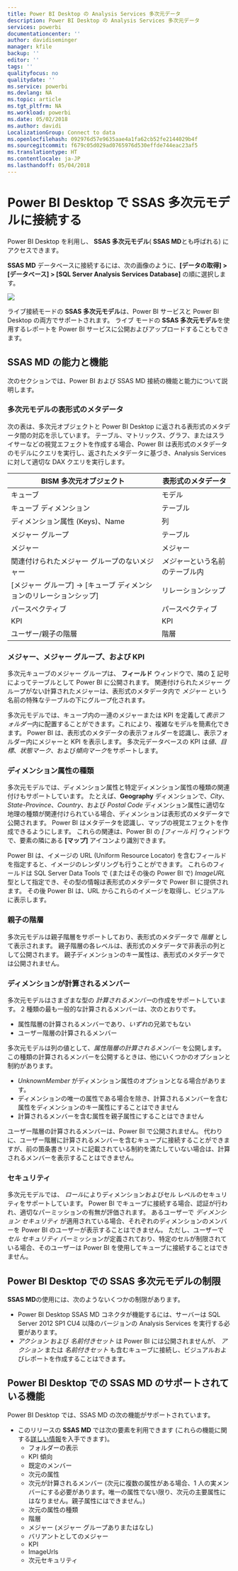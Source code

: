 ```yaml
---
title: Power BI Desktop の Analysis Services 多次元データ
description: Power BI Desktop の Analysis Services 多次元データ
services: powerbi
documentationcenter: ''
author: davidiseminger
manager: kfile
backup: ''
editor: ''
tags: ''
qualityfocus: no
qualitydate: ''
ms.service: powerbi
ms.devlang: NA
ms.topic: article
ms.tgt_pltfrm: NA
ms.workload: powerbi
ms.date: 05/02/2018
ms.author: davidi
LocalizationGroup: Connect to data
ms.openlocfilehash: 092976d57e9635aae4a1fa62cb52fe2144029b4f
ms.sourcegitcommit: f679c05d029ad0765976d530effde744eac23af5
ms.translationtype: HT
ms.contentlocale: ja-JP
ms.lasthandoff: 05/04/2018
---
```

# <a name="connect-to-ssas-multidimensional-models-in-power-bi-desktop"></a>Power BI Desktop で SSAS 多次元モデルに接続する
Power BI Desktop を利用し、 **SSAS 多次元モデル**( **SSAS MD**とも呼ばれる) にアクセスできます。

**SSAS MD** データベースに接続するには、次の画像のように、**[データの取得] &gt; [データベース] &gt; [SQL Server Analysis Services Database]** の順に選択します。

![](media/desktop-ssas-multidimensional/ssas-multidimensional-2.png)

ライブ接続モードの **SSAS 多次元モデル**は、Power BI サービスと Power BI Desktop の両方でサポートされます。 ライブ モードの **SSAS 多次元モデル**を使用するレポートを Power BI サービスに公開およびアップロードすることもできます。

## <a name="capabilities-and-features-of-ssas-md"></a>SSAS MD の能力と機能
次のセクションでは、Power BI および SSAS MD 接続の機能と能力について説明します。

### <a name="tabular-metadata-of-multidimensional-models"></a>多次元モデルの表形式のメタデータ
次の表は、多次元オブジェクトと Power BI Desktop に返される表形式のメタデータ間の対応を示しています。 テーブル、マトリックス、グラフ、またはスライサーなどの視覚エフェクトを作成する場合、Power BI は表形式のメタデータのモデルにクエリを実行し、返されたメタデータに基づき、Analysis Services に対して適切な DAX クエリを実行します。

| BISM 多次元オブジェクト | 表形式のメタデータ |
| --- | --- |
| キューブ |モデル |
| キューブ ディメンション |テーブル |
| ディメンション属性 (Keys)、Name |列 |
| メジャー グループ |テーブル |
| メジャー |メジャー |
| 関連付けられたメジャー グループのないメジャー |*メジャー*という名前のテーブル内 |
| [メジャー グループ] -> [キューブ ディメンションのリレーションシップ] |リレーションシップ |
| パースペクティブ |パースペクティブ |
| KPI |KPI |
| ユーザー/親子の階層 |階層 |

### <a name="measures-measure-groups-and-kpis"></a>メジャー、メジャー グループ、および KPI
多次元キューブのメジャー グループは、 **フィールド** ウィンドウで、隣の ∑ 記号によってテーブルとして Power BI に公開されます。 関連付けられたメジャー グループがない計算されたメジャーは、表形式のメタデータ内で *メジャー* という名前の特殊なテーブルの下にグループ化されます。

多次元モデルでは、キューブ内の一連のメジャーまたは KPI を定義して*表示フォルダー*内に配置することができます。これにより、複雑なモデルを簡素化できます。 Power BI は、表形式のメタデータの表示フォルダーを認識し、表示フォルダー内にメジャーと KPI を表示します。 多次元データベースの KPI は*値*、*目標*、*状態マーク*、および*傾向マーク*をサポートします。

### <a name="dimension-attribute-type"></a>ディメンション属性の種類
多次元モデルでは、ディメンション属性と特定ディメンション属性の種類の関連付けもサポートしています。 たとえば、**Geography** ディメンションで、*City*、*State-Province*、*Country*、および *Postal Code* ディメンション属性に適切な地理の種類が関連付けられている場合、ディメンションは表形式のメタデータで公開されます。 Power BI はメタデータを認識し、マップの視覚エフェクトを作成できるようにします。 これらの関連は、Power BI の *[フィールド]* ウィンドウで、要素の隣にある **[マップ]** アイコンより識別できます。

Power BI は、イメージの URL (Uniform Resource Locator) を含むフィールドを指定すると、イメージのレンダリングも行うことができます。 これらのフィールドは SQL Server Data Tools で (またはその後の Power BI で) *ImageURL* 型として指定でき、その型の情報は表形式のメタデータで Power BI に提供されます。 その後 Power BI は、URL からこれらのイメージを取得し、ビジュアルに表示します。

### <a name="parent-child-hierarchies"></a>親子の階層
多次元モデルは親子階層をサポートしており、表形式のメタデータで *階層* として表示されます。 親子階層の各レベルは、表形式のメタデータで非表示の列として公開されます。 親子ディメンションのキー属性は、表形式のメタデータでは公開されません。

### <a name="dimension-calculated-members"></a>ディメンションが計算されるメンバー
多次元モデルはさまざまな型の *計算されるメンバー*の作成をサポートしています。 2 種類の最も一般的な計算されるメンバーは、次のとおりです。

* 属性階層の計算されるメンバーであり、*いずれ*の兄弟でもない
* ユーザー階層の計算されるメンバー

多次元モデルは列の値として、*属性階層の計算されるメンバー* を公開します。 この種類の計算されるメンバーを公開するときは、他にいくつかのオプションと制約があります。

* *UnknownMember* がディメンション属性のオプションとなる場合があります。
* ディメンションの唯一の属性である場合を除き、計算されるメンバーを含む属性をディメンションのキー属性にすることはできません
* 計算されるメンバーを含む属性を親子属性にすることはできません

ユーザー階層の計算されるメンバーは、Power BI で公開されません。 代わりに、ユーザー階層に計算されるメンバーを含むキューブに接続することができますが、前の箇条書きリストに記載されている制約を満たしていない場合は、計算されるメンバーを表示することはできません。

### <a name="security"></a>セキュリティ
多次元モデルでは、 *ロール*によりディメンションおよびセル レベルのセキュリティをサポートしています。 Power BI でキューブに接続する場合、認証が行われ、適切なパーミッションの有無が評価されます。 あるユーザーで *ディメンション セキュリティ* が適用されている場合、それぞれのディメンションのメンバーを Power BI のユーザーが表示することはできません。 ただし、ユーザーで *セル セキュリティ* パーミッションが定義されており、特定のセルが制限されている場合、そのユーザーは Power BI を使用してキューブに接続することはできません。

## <a name="limitations-of-ssas-multidimensional-models-in-power-bi-desktop"></a>Power BI Desktop での SSAS 多次元モデルの制限
**SSAS MD**の使用には、次のようないくつかの制限があります。

* Power BI Desktop SSAS MD コネクタが機能するには、サーバーは SQL Server 2012 SP1 CU4 以降のバージョンの Analysis Services を実行する必要があります。
* *アクション* および *名前付きセット* は Power BI には公開されませんが、 *アクション* または *名前付きセット* も含むキューブに接続し、ビジュアルおよびレポートを作成することはできます。

## <a name="supported-features-of-ssas-md-in-power-bi-desktop"></a>Power BI Desktop  での SSAS MD のサポートされている機能
Power BI Desktop では、SSAS MD の次の機能がサポートされています。

* このリリースの **SSAS MD** では次の要素を利用できます (これらの機能に関する[詳しい情報](https://msdn.microsoft.com/library/jj969574.aspx)を入手できます)。
  * フォルダーの表示
  * KPI 傾向
  * 既定のメンバー
  * 次元の属性
  * 次元が計算されるメンバー (次元に複数の属性がある場合、1 人の実メンバーにする必要があります。唯一の属性でない限り、次元の主要属性にはなりません。親子属性にはできません。)
  * 次元の属性の種類
  * 階層
  * メジャー (メジャー グループありまたはなし)
  * バリアントとしてのメジャー
  * KPI
  * ImageUrls
  * 次元セキュリティ

